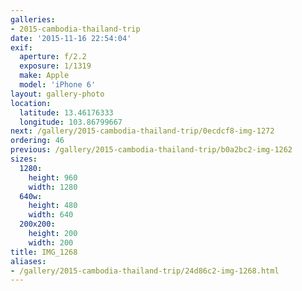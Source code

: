 ```yaml
---
galleries:
- 2015-cambodia-thailand-trip
date: '2015-11-16 22:54:04'
exif:
  aperture: f/2.2
  exposure: 1/1319
  make: Apple
  model: 'iPhone 6'
layout: gallery-photo
location:
  latitude: 13.46176333
  longitude: 103.86799667
next: /gallery/2015-cambodia-thailand-trip/0ecdcf8-img-1272
ordering: 46
previous: /gallery/2015-cambodia-thailand-trip/b0a2bc2-img-1262
sizes:
  1280:
    height: 960
    width: 1280
  640w:
    height: 480
    width: 640
  200x200:
    height: 200
    width: 200
title: IMG_1268
aliases:
- /gallery/2015-cambodia-thailand-trip/24d86c2-img-1268.html
---
```

